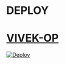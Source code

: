 # DEPLOY

# [VIVEK-OP](https://t.me/siddhant_devil)




[![Deploy](https://www.herokucdn.com/deploy/button.svg)](https://heroku.com/deploy?template=https://github.com/unknownforall1/DESTROYER-SPAM-BOT)  

